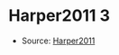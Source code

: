 <a name="material" />

# Harper2011 3
<script type="application/ld+json">
  {
    "@context": "https://schema.org/",
    "@type": "ChemicalSubstance",
    "http://purl.org/dc/terms/conformsTo":
      {
        "@type": "CreativeWork",
        "@id": "https://bioschemas.org/profiles/ChemicalSubstance/0.4-RELEASE/"
      },
    "@id": "https://egonw.github.io/nanowiki/nanowiki93.html#material",
    "name": "Harper2011 3",
    "sameAs": "http://127.0.0.1/mediawiki/index.php/Special:URIResolver/Harper2011_3"
  }
</script>


* Source: [Harper2011](http://127.0.0.1/mediawiki/index.php/Special:URIResolver/Harper2011)
